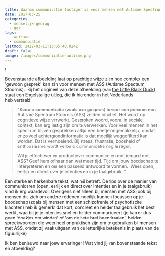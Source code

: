 ```yaml
---
title: Waarom communicatie lastiger is voor mensen met Autisme Spectrum Stoornis (ASS)
date: 2017-03-25
categories:
  - menselijk-gedrag
  - ggz
tags:
  - autisme
  - communicatie
lastmod: 2022-03-11T15:05:40.024Z
draft: false
image: /images/communicatie-autisme.png
---
```

!

Bovenstaande afbeelding laat op prachtige wijze zien hoe complex een 'gewoon gesprek' kan zijn voor mensen met ASS (Autisme Spectrum Stoornis).  Bij het origineel van deze afbeelding (van [the Little Black Duck](https://www.thelittleblackduck.com.au/product/autism-and-communication/)) staat een Engelstalige uitleg, die ik hieronder in het Nederlands heb vertaald:

> "Sociale communicatie (zoals een gesprek) is voor een persoon met Autisme Spectrum Stoornis (ASS) zelden intuïtief. Het wordt op cognitieve wijze verwerkt. Gesproken woord, vooral in sociale context, kan erg lastig zijn om te verwerken. Voor veel mensen in het spectrum blijven gesprekken altijd een beetje ongemakkelijk, omdat er zo veel achtergrondinformatie is dat moeilijk weggefilterd kan worden. Dat is vermoeiend. Bij stress, frustratie, boosheid of enthousiasme wordt verbale communicatie nog lastiger.
>
> Wil je effectiever en productiever communiceren met iemand met ASS? Geef hem of haar dan wat meer tijd. Tijd om jouw boodschap te interpreteren en om een passend antwoord te vormen.  Wees open, eerlijk en direct over je intenties en in je taalgebruik. "

Een sterke en herkenbare tekst, wat mij betreft. De tips over de manier van communiceren (open, eerlijk en direct over intenties en in je taalgebruik) vind ik erg waardevol. Overigens niet alleen bij mensen met ASS; ook bij mensen die zich om andere redenen moeilijk kunnen focussen op je boodschap (zoals bij mensen met een schizofrenie of psychotische klachten) heb ik gemerkt dat kort, concreet en helder taalgebruik het best werkt, waarbij je je intenties snel en helder communiceert (je kan er dus geen 'doekjes om winden' of 'om de hete brei heendraaien', beiden spreekwoorden die weer heel onpraktisch zijn om te gebruiken bij mensen met ASS, omdat zij vaak uitgaan van de letterlijke betekenis in plaats van de figuurlijke)

Ik ben benieuwd naar jouw ervaringen! Wat vind jij van bovenstaande tekst en afbeelding?